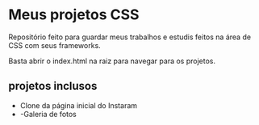# Meus projetos CSS
Repositório feito para guardar meus trabalhos e estudis feitos na área de CSS com seus frameworks.

Basta abrir o index.html na raiz para navegar para os projetos.

## projetos inclusos
- Clone da página inicial do Instaram
- -Galeria de fotos
